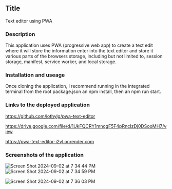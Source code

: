## Title
Text editor using PWA

### Description
This application uses PWA (progressive web app) to create a text edit where it will store the information enter into the text editor and store it various parts of the browsers storage, including but not limited to, session storage, manifest, service worker, and local storage. 

### Installation and useage
Once cloning the application, I recommend running in the integrated terminal from the root package.json an npm install, then an npm run start. 

### Links to the deployed application

https://github.com/lothylg/pwa-text-editor

https://drive.google.com/file/d/1UkFQCRY1mncgF5F4pRncIzDj0DSooMH7/view

https://pwa-text-editor-i2yl.onrender.com



### Screenshots of the application

![Screen Shot 2024-09-02 at 7 34 44 PM](https://github.com/user-attachments/assets/245b2b12-67e4-407a-a123-5d6fa3b9a9a0)
![Screen Shot 2024-09-02 at 7 34 59 PM](https://github.com/user-attachments/assets/50537a85-7cab-439d-880c-61ef4f4daa43)

![Screen Shot 2024-09-02 at 7 36 03 PM](https://github.com/user-attachments/assets/cca094a8-7529-4e30-ab7e-32e628bd9a58)



